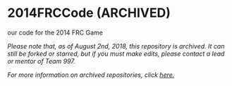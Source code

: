 # 2014FRCCode (ARCHIVED)
our code for the 2014 FRC Game

*Please note that, as of August 2nd, 2018, this repository is archived. It can still be forked or starred, but if you must make edits, please contact a lead or mentor of Team 997.*

*For more information on archived repositories, click [here.](https://help.github.com/articles/about-archiving-repositories/)*
